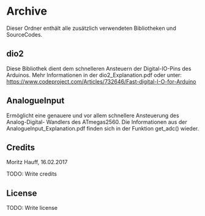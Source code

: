 # Archive

Dieser Ordner enthält alle zusätzlich verwendeten Bibliotheken und SourceCodes.

## dio2

Diese Bibliothek dient dem schnelleren Ansteuern der Digital-IO-Pins des Arduinos.
Mehr Informationen in der dio2_Explanation.pdf oder unter: 
https://www.codeproject.com/Articles/732646/Fast-digital-I-O-for-Arduino

## AnalogueInput

Ermöglicht eine genauere und vor allem schnellere Ansteuerung des Analog-Digital-
Wandlers des ATmegas2560. Die Informationen aus der AnalogueInput_Explanation.pdf 
finden sich in der Funktion get_adc() wieder.

## Credits

Moritz Hauff, 16.02.2017

TODO: Write credits



## License



TODO: Write license